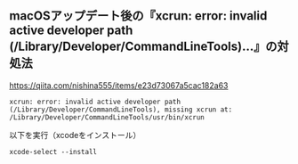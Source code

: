 ## macOSアップデート後の『xcrun: error: invalid active developer path (/Library/Developer/CommandLineTools)...』の対処法
<https://qiita.com/nishina555/items/e23d73067a5cac182a63>
```
xcrun: error: invalid active developer path (/Library/Developer/CommandLineTools), missing xcrun at: /Library/Developer/CommandLineTools/usr/bin/xcrun
```
以下を実行（xcodeをインストール）
```
xcode-select --install
```



